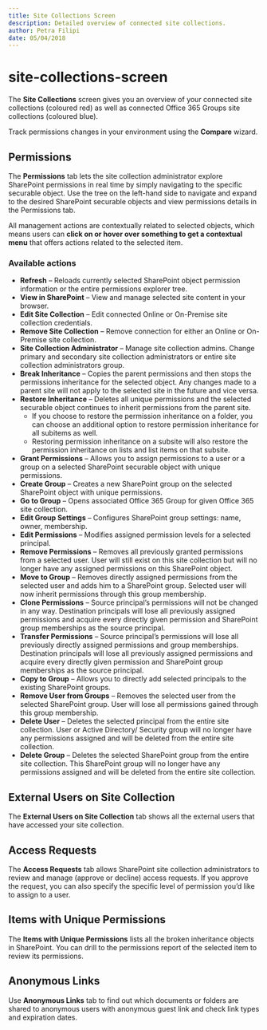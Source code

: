 ```yaml
---
title: Site Collections Screen
description: Detailed overview of connected site collections.
author: Petra Filipi
date: 05/04/2018
---
```


# site-collections-screen

The **Site Collections** screen gives you an overview of your connected site collections \(coloured red\) as well as connected Office 365 Groups site collections \(coloured blue\).

Track permissions changes in your environment using the **Compare** wizard.

## Permissions

The **Permissions** tab lets the site collection administrator explore SharePoint permissions in real time by simply navigating to the specific securable object. Use the tree on the left-hand side to navigate and expand to the desired SharePoint securable objects and view permissions details in the Permissions tab.

All management actions are contextually related to selected objects, which means users can **click on or hover over something to get a contextual menu** that offers actions related to the selected item.

### Available actions

* **Refresh** – Reloads currently selected SharePoint object permission information or the entire permissions explorer tree.
* **View in SharePoint** – View and manage selected site content in your browser.
* **Edit Site Collection** – Edit connected Online or On-Premise site collection credentials.
* **Remove Site Collection** – Remove connection for either an Online or On-Premise site collection.
* **Site Collection Administrator** – Manage site collection admins. Change primary and secondary site collection administrators or entire site collection administrators group.
* **Break Inheritance** – Copies the parent permissions and then stops the permissions inheritance for the selected object. Any changes made to a parent site will not apply to the selected site in the future and vice versa.
* **Restore Inheritance** – Deletes all unique permissions and the selected securable object continues to inherit permissions from the parent site.
  * If you choose to restore the permission inheritance on a folder, you can choose an additional option to restore permission inheritance for all subitems as well.
  * Restoring permission inheritance on a subsite will also restore the permission inheritance on lists and list items on that subsite.
* **Grant Permissions** – Allows you to assign permissions to a user or a group on a selected SharePoint securable object with unique permissions.
* **Create Group** – Creates a new SharePoint group on the selected SharePoint object with unique permissions.
* **Go to Group** – Opens associated Office 365 Group for given Office 365 site collection.
* **Edit Group Settings** – Configures SharePoint group settings: name, owner, membership.
* **Edit Permissions** – Modifies assigned permission levels for a selected principal.
* **Remove Permissions** – Removes all previously granted permissions from a selected user. User will still exist on this site collection but will no longer have any assigned permissions on this SharePoint object.
* **Move to Group** – Removes directly assigned permissions from the selected user and adds him to a SharePoint group. Selected user will now inherit permissions through this group membership.
* **Clone Permissions** – Source principal’s permissions will not be changed in any way. Destination principals will lose all previously assigned permissions and acquire every directly given permission and SharePoint group memberships as the source principal.
* **Transfer Permissions** – Source principal’s permissions will lose all previously directly assigned permissions and group memberships. Destination principals will lose all previously assigned permissions and acquire every directly given permission and SharePoint group memberships as the source principal.
* **Copy to Group** – Allows you to directly add selected principals to the existing SharePoint groups.
* **Remove User from Groups** – Removes the selected user from the selected SharePoint group. User will lose all permissions gained through this group membership.
* **Delete User** – Deletes the selected principal from the entire site collection. User or Active Directory/ Security group will no longer have any permissions assigned and will be deleted from the entire site collection.
* **Delete Group** – Deletes the selected SharePoint group from the entire site collection. This SharePoint group will no longer have any permissions assigned and will be deleted from the entire site collection.

## External Users on Site Collection

The **External Users on Site Collection** tab shows all the external users that have accessed your site collection.

## Access Requests

The **Access Requests** tab allows SharePoint site collection administrators to review and manage \(approve or decline\) access requests. If you approve the request, you can also specify the specific level of permission you’d like to assign to a user.

## Items with Unique Permissions

The **Items with Unique Permissions** lists all the broken inheritance objects in SharePoint. You can drill to the permissions report of the selected item to review its permissions.

## Anonymous Links

Use **Anonymous Links** tab to find out which documents or folders are shared to anonymous users with anonymous guest link and check link types and expiration dates.

